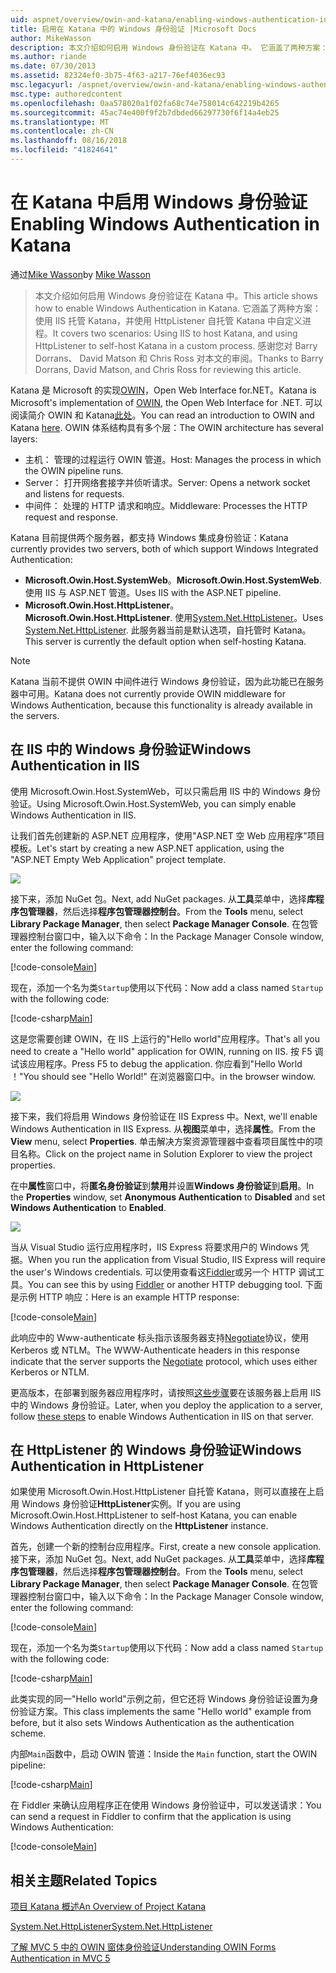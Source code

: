 ```yaml
---
uid: aspnet/overview/owin-and-katana/enabling-windows-authentication-in-katana
title: 启用在 Katana 中的 Windows 身份验证 |Microsoft Docs
author: MikeWasson
description: 本文介绍如何启用 Windows 身份验证在 Katana 中。 它涵盖了两种方案： 使用 IIS 托管 Katana，并使用 HttpListener 自托管 Kat...
ms.author: riande
ms.date: 07/30/2013
ms.assetid: 82324ef0-3b75-4f63-a217-76ef4036ec93
msc.legacyurl: /aspnet/overview/owin-and-katana/enabling-windows-authentication-in-katana
msc.type: authoredcontent
ms.openlocfilehash: 0aa578020a1f02fa68c74e758014c642219b4265
ms.sourcegitcommit: 45ac74e400f9f2b7dbded66297730f6f14a4eb25
ms.translationtype: MT
ms.contentlocale: zh-CN
ms.lasthandoff: 08/16/2018
ms.locfileid: "41824641"
---
```

<a name="enabling-windows-authentication-in-katana"></a><span data-ttu-id="dae4c-104">在 Katana 中启用 Windows 身份验证</span><span class="sxs-lookup"><span data-stu-id="dae4c-104">Enabling Windows Authentication in Katana</span></span>
====================
<span data-ttu-id="dae4c-105">通过[Mike Wasson](https://github.com/MikeWasson)</span><span class="sxs-lookup"><span data-stu-id="dae4c-105">by [Mike Wasson](https://github.com/MikeWasson)</span></span>

> <span data-ttu-id="dae4c-106">本文介绍如何启用 Windows 身份验证在 Katana 中。</span><span class="sxs-lookup"><span data-stu-id="dae4c-106">This article shows how to enable Windows Authentication in Katana.</span></span> <span data-ttu-id="dae4c-107">它涵盖了两种方案： 使用 IIS 托管 Katana，并使用 HttpListener 自托管 Katana 中自定义进程。</span><span class="sxs-lookup"><span data-stu-id="dae4c-107">It covers two scenarios: Using IIS to host Katana, and using HttpListener to self-host Katana in a custom process.</span></span> <span data-ttu-id="dae4c-108">感谢您对 Barry Dorrans、 David Matson 和 Chris Ross 对本文的审阅。</span><span class="sxs-lookup"><span data-stu-id="dae4c-108">Thanks to Barry Dorrans, David Matson, and Chris Ross for reviewing this article.</span></span>


<span data-ttu-id="dae4c-109">Katana 是 Microsoft 的实现[OWIN](http://owin.org/)，Open Web Interface for.NET。</span><span class="sxs-lookup"><span data-stu-id="dae4c-109">Katana is Microsoft's implementation of [OWIN](http://owin.org/), the Open Web Interface for .NET.</span></span> <span data-ttu-id="dae4c-110">可以阅读简介 OWIN 和 Katana[此处](an-overview-of-project-katana.md)。</span><span class="sxs-lookup"><span data-stu-id="dae4c-110">You can read an introduction to OWIN and Katana [here](an-overview-of-project-katana.md).</span></span> <span data-ttu-id="dae4c-111">OWIN 体系结构具有多个层：</span><span class="sxs-lookup"><span data-stu-id="dae4c-111">The OWIN architecture has several layers:</span></span>

- <span data-ttu-id="dae4c-112">主机： 管理的过程运行 OWIN 管道。</span><span class="sxs-lookup"><span data-stu-id="dae4c-112">Host: Manages the process in which the OWIN pipeline runs.</span></span>
- <span data-ttu-id="dae4c-113">Server： 打开网络套接字并侦听请求。</span><span class="sxs-lookup"><span data-stu-id="dae4c-113">Server: Opens a network socket and listens for requests.</span></span>
- <span data-ttu-id="dae4c-114">中间件： 处理的 HTTP 请求和响应。</span><span class="sxs-lookup"><span data-stu-id="dae4c-114">Middleware: Processes the HTTP request and response.</span></span>

<span data-ttu-id="dae4c-115">Katana 目前提供两个服务器，都支持 Windows 集成身份验证：</span><span class="sxs-lookup"><span data-stu-id="dae4c-115">Katana currently provides two servers, both of which support Windows Integrated Authentication:</span></span>

- <span data-ttu-id="dae4c-116">**Microsoft.Owin.Host.SystemWeb**。</span><span class="sxs-lookup"><span data-stu-id="dae4c-116">**Microsoft.Owin.Host.SystemWeb**.</span></span> <span data-ttu-id="dae4c-117">使用 IIS 与 ASP.NET 管道。</span><span class="sxs-lookup"><span data-stu-id="dae4c-117">Uses IIS with the ASP.NET pipeline.</span></span>
- <span data-ttu-id="dae4c-118">**Microsoft.Owin.Host.HttpListener**。</span><span class="sxs-lookup"><span data-stu-id="dae4c-118">**Microsoft.Owin.Host.HttpListener**.</span></span> <span data-ttu-id="dae4c-119">使用[System.Net.HttpListener](https://msdn.microsoft.com/library/system.net.httplistener.aspx)。</span><span class="sxs-lookup"><span data-stu-id="dae4c-119">Uses [System.Net.HttpListener](https://msdn.microsoft.com/library/system.net.httplistener.aspx).</span></span> <span data-ttu-id="dae4c-120">此服务器当前是默认选项，自托管时 Katana。</span><span class="sxs-lookup"><span data-stu-id="dae4c-120">This server is currently the default option when self-hosting Katana.</span></span>

> [!NOTE]
> <span data-ttu-id="dae4c-121">Katana 当前不提供 OWIN 中间件进行 Windows 身份验证，因为此功能已在服务器中可用。</span><span class="sxs-lookup"><span data-stu-id="dae4c-121">Katana does not currently provide OWIN middleware for Windows Authentication, because this functionality is already available in the servers.</span></span>


## <a name="windows-authentication-in-iis"></a><span data-ttu-id="dae4c-122">在 IIS 中的 Windows 身份验证</span><span class="sxs-lookup"><span data-stu-id="dae4c-122">Windows Authentication in IIS</span></span>

<span data-ttu-id="dae4c-123">使用 Microsoft.Owin.Host.SystemWeb，可以只需启用 IIS 中的 Windows 身份验证。</span><span class="sxs-lookup"><span data-stu-id="dae4c-123">Using Microsoft.Owin.Host.SystemWeb, you can simply enable Windows Authentication in IIS.</span></span>

<span data-ttu-id="dae4c-124">让我们首先创建新的 ASP.NET 应用程序，使用"ASP.NET 空 Web 应用程序"项目模板。</span><span class="sxs-lookup"><span data-stu-id="dae4c-124">Let's start by creating a new ASP.NET application, using the "ASP.NET Empty Web Application" project template.</span></span>

![](enabling-windows-authentication-in-katana/_static/image1.png)

<span data-ttu-id="dae4c-125">接下来，添加 NuGet 包。</span><span class="sxs-lookup"><span data-stu-id="dae4c-125">Next, add NuGet packages.</span></span> <span data-ttu-id="dae4c-126">从**工具**菜单中，选择**库程序包管理器**，然后选择**程序包管理器控制台**。</span><span class="sxs-lookup"><span data-stu-id="dae4c-126">From the **Tools** menu, select **Library Package Manager**, then select **Package Manager Console**.</span></span> <span data-ttu-id="dae4c-127">在包管理器控制台窗口中，输入以下命令：</span><span class="sxs-lookup"><span data-stu-id="dae4c-127">In the Package Manager Console window, enter the following command:</span></span>

[!code-console[Main](enabling-windows-authentication-in-katana/samples/sample1.cmd)]

<span data-ttu-id="dae4c-128">现在，添加一个名为类`Startup`使用以下代码：</span><span class="sxs-lookup"><span data-stu-id="dae4c-128">Now add a class named `Startup` with the following code:</span></span>

[!code-csharp[Main](enabling-windows-authentication-in-katana/samples/sample2.cs)]

<span data-ttu-id="dae4c-129">这是您需要创建 OWIN，在 IIS 上运行的"Hello world"应用程序。</span><span class="sxs-lookup"><span data-stu-id="dae4c-129">That's all you need to create a "Hello world" application for OWIN, running on IIS.</span></span> <span data-ttu-id="dae4c-130">按 F5 调试该应用程序。</span><span class="sxs-lookup"><span data-stu-id="dae4c-130">Press F5 to debug the application.</span></span> <span data-ttu-id="dae4c-131">你应看到"Hello World ！"</span><span class="sxs-lookup"><span data-stu-id="dae4c-131">You should see "Hello World!"</span></span> <span data-ttu-id="dae4c-132">在浏览器窗口中。</span><span class="sxs-lookup"><span data-stu-id="dae4c-132">in the browser window.</span></span>

![](enabling-windows-authentication-in-katana/_static/image2.png)

<span data-ttu-id="dae4c-133">接下来，我们将启用 Windows 身份验证在 IIS Express 中。</span><span class="sxs-lookup"><span data-stu-id="dae4c-133">Next, we'll enable Windows Authentication in IIS Express.</span></span> <span data-ttu-id="dae4c-134">从**视图**菜单中，选择**属性**。</span><span class="sxs-lookup"><span data-stu-id="dae4c-134">From the **View** menu, select **Properties**.</span></span> <span data-ttu-id="dae4c-135">单击解决方案资源管理器中查看项目属性中的项目名称。</span><span class="sxs-lookup"><span data-stu-id="dae4c-135">Click on the project name in Solution Explorer to view the project properties.</span></span>

<span data-ttu-id="dae4c-136">在中**属性**窗口中，将**匿名身份验证**到**禁用**并设置**Windows 身份验证**到**启用**。</span><span class="sxs-lookup"><span data-stu-id="dae4c-136">In the **Properties** window, set **Anonymous Authentication** to **Disabled** and set **Windows Authentication** to **Enabled**.</span></span>

![](enabling-windows-authentication-in-katana/_static/image3.png)

<span data-ttu-id="dae4c-137">当从 Visual Studio 运行应用程序时，IIS Express 将要求用户的 Windows 凭据。</span><span class="sxs-lookup"><span data-stu-id="dae4c-137">When you run the application from Visual Studio, IIS Express will require the user's Windows credentials.</span></span> <span data-ttu-id="dae4c-138">可以使用查看这[Fiddler](http://fiddler2.com/home)或另一个 HTTP 调试工具。</span><span class="sxs-lookup"><span data-stu-id="dae4c-138">You can see this by using [Fiddler](http://fiddler2.com/home) or another HTTP debugging tool.</span></span> <span data-ttu-id="dae4c-139">下面是示例 HTTP 响应：</span><span class="sxs-lookup"><span data-stu-id="dae4c-139">Here is an example HTTP response:</span></span>

[!code-console[Main](enabling-windows-authentication-in-katana/samples/sample3.cmd?highlight=1,5-6)]

<span data-ttu-id="dae4c-140">此响应中的 Www-authenticate 标头指示该服务器支持[Negotiate](http://www.ietf.org/rfc/rfc4559.txt)协议，使用 Kerberos 或 NTLM。</span><span class="sxs-lookup"><span data-stu-id="dae4c-140">The WWW-Authenticate headers in this response indicate that the server supports the [Negotiate](http://www.ietf.org/rfc/rfc4559.txt) protocol, which uses either Kerberos or NTLM.</span></span>

<span data-ttu-id="dae4c-141">更高版本，在部署到服务器应用程序时，请按照[这些步骤](https://www.iis.net/configreference/system.webserver/security/authentication/windowsauthentication)要在该服务器上启用 IIS 中的 Windows 身份验证。</span><span class="sxs-lookup"><span data-stu-id="dae4c-141">Later, when you deploy the application to a server, follow [these steps](https://www.iis.net/configreference/system.webserver/security/authentication/windowsauthentication) to enable Windows Authentication in IIS on that server.</span></span>

## <a name="windows-authentication-in-httplistener"></a><span data-ttu-id="dae4c-142">在 HttpListener 的 Windows 身份验证</span><span class="sxs-lookup"><span data-stu-id="dae4c-142">Windows Authentication in HttpListener</span></span>

<span data-ttu-id="dae4c-143">如果使用 Microsoft.Owin.Host.HttpListener 自托管 Katana，则可以直接在上启用 Windows 身份验证**HttpListener**实例。</span><span class="sxs-lookup"><span data-stu-id="dae4c-143">If you are using Microsoft.Owin.Host.HttpListener to self-host Katana, you can enable Windows Authentication directly on the **HttpListener** instance.</span></span>

<span data-ttu-id="dae4c-144">首先，创建一个新的控制台应用程序。</span><span class="sxs-lookup"><span data-stu-id="dae4c-144">First, create a new console application.</span></span> <span data-ttu-id="dae4c-145">接下来，添加 NuGet 包。</span><span class="sxs-lookup"><span data-stu-id="dae4c-145">Next, add NuGet packages.</span></span> <span data-ttu-id="dae4c-146">从**工具**菜单中，选择**库程序包管理器**，然后选择**程序包管理器控制台**。</span><span class="sxs-lookup"><span data-stu-id="dae4c-146">From the **Tools** menu, select **Library Package Manager**, then select **Package Manager Console**.</span></span> <span data-ttu-id="dae4c-147">在包管理器控制台窗口中，输入以下命令：</span><span class="sxs-lookup"><span data-stu-id="dae4c-147">In the Package Manager Console window, enter the following command:</span></span>

[!code-console[Main](enabling-windows-authentication-in-katana/samples/sample4.cmd)]

<span data-ttu-id="dae4c-148">现在，添加一个名为类`Startup`使用以下代码：</span><span class="sxs-lookup"><span data-stu-id="dae4c-148">Now add a class named `Startup` with the following code:</span></span>

[!code-csharp[Main](enabling-windows-authentication-in-katana/samples/sample5.cs)]

<span data-ttu-id="dae4c-149">此类实现的同一"Hello world"示例之前，但它还将 Windows 身份验证设置为身份验证方案。</span><span class="sxs-lookup"><span data-stu-id="dae4c-149">This class implements the same "Hello world" example from before, but it also sets Windows Authentication as the authentication scheme.</span></span>

<span data-ttu-id="dae4c-150">内部`Main`函数中，启动 OWIN 管道：</span><span class="sxs-lookup"><span data-stu-id="dae4c-150">Inside the `Main` function, start the OWIN pipeline:</span></span>

[!code-csharp[Main](enabling-windows-authentication-in-katana/samples/sample6.cs)]

<span data-ttu-id="dae4c-151">在 Fiddler 来确认应用程序正在使用 Windows 身份验证中，可以发送请求：</span><span class="sxs-lookup"><span data-stu-id="dae4c-151">You can send a request in Fiddler to confirm that the application is using Windows Authentication:</span></span>

[!code-console[Main](enabling-windows-authentication-in-katana/samples/sample7.cmd?highlight=1,4-5)]

## <a name="related-topics"></a><span data-ttu-id="dae4c-152">相关主题</span><span class="sxs-lookup"><span data-stu-id="dae4c-152">Related Topics</span></span>

[<span data-ttu-id="dae4c-153">项目 Katana 概述</span><span class="sxs-lookup"><span data-stu-id="dae4c-153">An Overview of Project Katana</span></span>](an-overview-of-project-katana.md)

[<span data-ttu-id="dae4c-154">System.Net.HttpListener</span><span class="sxs-lookup"><span data-stu-id="dae4c-154">System.Net.HttpListener</span></span>](https://msdn.microsoft.com/library/system.net.httplistener.aspx)

[<span data-ttu-id="dae4c-155">了解 MVC 5 中的 OWIN 窗体身份验证</span><span class="sxs-lookup"><span data-stu-id="dae4c-155">Understanding OWIN Forms Authentication in MVC 5</span></span>](https://blogs.msdn.com/b/webdev/archive/2013/07/03/understanding-owin-forms-authentication-in-mvc-5.aspx)
